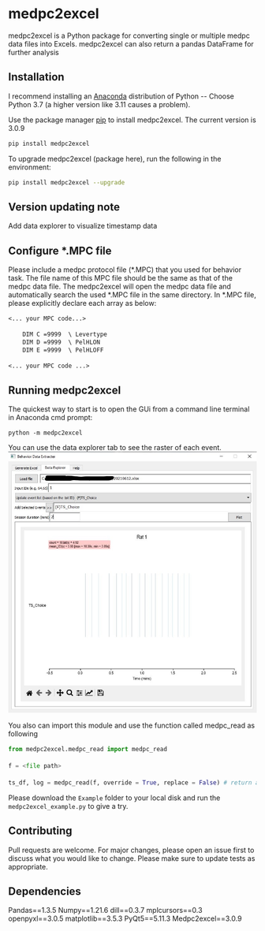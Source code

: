 # medpc2excel

medpc2excel is a Python package for converting single or multiple medpc data files into Excels. 
medpc2excel can also return a pandas DataFrame for further analysis

## Installation

I recommend installing an [Anaconda](https://www.anaconda.com/distribution/) distribution of Python -- Choose Python 3.7 (a higher version like 3.11 causes a problem). 

Use the package manager [pip](https://pip.pypa.io/en/stable/) to install medpc2excel. The current version is 3.0.9

```bash
pip install medpc2excel
```

To upgrade medpc2excel (package here), run the following in the environment:
```bash
pip install medpc2excel --upgrade
```
## Version updating note
Add data explorer to visualize timestamp data

## Configure *.MPC file

Please include a medpc protocol file (*.MPC) that you used for behavior task.
The file name of this MPC file should be the same as that of the medpc data file.
The medpc2excel will open the medpc data file and automatically search the used *.MPC file in the same directory.
In *.MPC file, please explicitly declare each array as below:
```text
<... your MPC code...>

    DIM C =9999  \ Levertype                     
    DIM D =9999  \ PelHLON                       
    DIM E =9999  \ PelHLOFF   
    
<... your MPC code ...>
```

## Running medpc2excel

The quickest way to start is to open the GUi from a command line terminal in Anaconda cmd prompt:

```
python -m medpc2excel
```

You can use the data explorer tab to see the raster of each event.
![alt text](https://github.com/cyf203/medpc2excel/blob/master/example/example_fig2.jpg)

You also can import this module and use the function called medpc_read as following
```python
from medpc2excel.medpc_read import medpc_read

f = <file path>

ts_df, log = medpc_read(f, override = True, replace = False) # return a timestamp dataframe and a log string
```

Please download the  ```Example``` folder to your local disk and run the ```medpc2excel_example.py``` to give a try.

## Contributing

Pull requests are welcome. For major changes, please open an issue first to discuss what you would like to change. 
Please make sure to update tests as appropriate.

## Dependencies

Pandas==1.3.5
Numpy==1.21.6
dill==0.3.7
mplcursors==0.3
openpyxl==3.0.5
matplotlib==3.5.3
PyQt5==5.11.3
Medpc2excel==3.0.9
